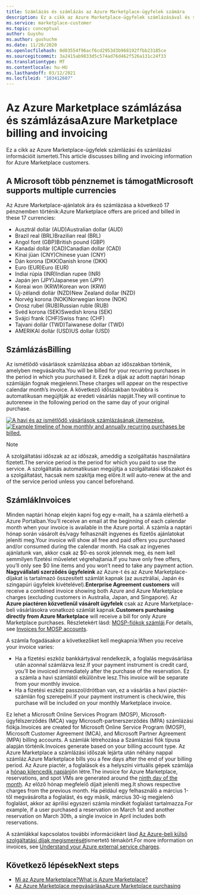 ```yaml
---
title: Számlázás és számlázás az Azure Marketplace-ügyfelek számára
description: Ez a cikk az Azure Marketplace-ügyfelek számlázásával és számlázásával kapcsolatos gyakori kérdéseket ismerteti.
ms.service: marketplace-customer
ms.topic: conceptual
author: Guyshu
ms.author: gushuchm
ms.date: 11/20/2020
ms.openlocfilehash: 0d03554f96acf6cd2953d3b968192ffbb23185ce
ms.sourcegitcommit: 3a2415ab9833d5c574ad76d462f526a131c24f33
ms.translationtype: MT
ms.contentlocale: hu-HU
ms.lasthandoff: 03/12/2021
ms.locfileid: "103412607"
---
```

# <a name="azure-marketplace-billing-and-invoicing"></a><span data-ttu-id="8f463-103">Az Azure Marketplace számlázása és számlázása</span><span class="sxs-lookup"><span data-stu-id="8f463-103">Azure Marketplace billing and invoicing</span></span>

<span data-ttu-id="8f463-104">Ez a cikk az Azure Marketplace-ügyfelek számlázási és számlázási információit ismerteti.</span><span class="sxs-lookup"><span data-stu-id="8f463-104">This article discusses billing and invoicing information for Azure Marketplace customers.</span></span>

## <a name="microsoft-supports-multiple-currencies"></a><span data-ttu-id="8f463-105">A Microsoft több pénznemet is támogat</span><span class="sxs-lookup"><span data-stu-id="8f463-105">Microsoft supports multiple currencies</span></span>

<span data-ttu-id="8f463-106">Az Azure Marketplace-ajánlatok ára és számlázása a következő 17 pénznemben történik:</span><span class="sxs-lookup"><span data-stu-id="8f463-106">Azure Marketplace offers are priced and billed in these 17 currencies:</span></span>

- <span data-ttu-id="8f463-107">Ausztrál dollár (AUD)</span><span class="sxs-lookup"><span data-stu-id="8f463-107">Australian dollar (AUD)</span></span>
- <span data-ttu-id="8f463-108">Brazil real (BRL)</span><span class="sxs-lookup"><span data-stu-id="8f463-108">Brazilian real (BRL)</span></span>
- <span data-ttu-id="8f463-109">Angol font (GBP)</span><span class="sxs-lookup"><span data-stu-id="8f463-109">British pound (GBP)</span></span>
- <span data-ttu-id="8f463-110">Kanadai dollár (CAD)</span><span class="sxs-lookup"><span data-stu-id="8f463-110">Canadian dollar (CAD)</span></span>
- <span data-ttu-id="8f463-111">Kínai jüan (CNY)</span><span class="sxs-lookup"><span data-stu-id="8f463-111">Chinese yuan (CNY)</span></span>
- <span data-ttu-id="8f463-112">Dán korona (DKK)</span><span class="sxs-lookup"><span data-stu-id="8f463-112">Danish krone (DKK)</span></span>
- <span data-ttu-id="8f463-113">Euro (EUR)</span><span class="sxs-lookup"><span data-stu-id="8f463-113">Euro (EUR)</span></span>
- <span data-ttu-id="8f463-114">Indiai rúpia (INR)</span><span class="sxs-lookup"><span data-stu-id="8f463-114">Indian rupee (INR)</span></span>
- <span data-ttu-id="8f463-115">Japán jen (JPY)</span><span class="sxs-lookup"><span data-stu-id="8f463-115">Japanese yen (JPY)</span></span>
- <span data-ttu-id="8f463-116">Koreai won (KRW)</span><span class="sxs-lookup"><span data-stu-id="8f463-116">Korean won (KRW)</span></span>
- <span data-ttu-id="8f463-117">Új-zélandi dollár (NZD)</span><span class="sxs-lookup"><span data-stu-id="8f463-117">New Zealand dollar (NZD)</span></span>
- <span data-ttu-id="8f463-118">Norvég korona (NOK)</span><span class="sxs-lookup"><span data-stu-id="8f463-118">Norwegian krone (NOK)</span></span>
- <span data-ttu-id="8f463-119">Orosz rubel (RUB)</span><span class="sxs-lookup"><span data-stu-id="8f463-119">Russian ruble (RUB)</span></span>
- <span data-ttu-id="8f463-120">Svéd korona (SEK)</span><span class="sxs-lookup"><span data-stu-id="8f463-120">Swedish krona (SEK)</span></span>
- <span data-ttu-id="8f463-121">Svájci frank (CHF)</span><span class="sxs-lookup"><span data-stu-id="8f463-121">Swiss franc (CHF)</span></span>
- <span data-ttu-id="8f463-122">Tajvani dollár (TWD)</span><span class="sxs-lookup"><span data-stu-id="8f463-122">Taiwanese dollar (TWD)</span></span>
- <span data-ttu-id="8f463-123">AMERIKAI dollár (USD)</span><span class="sxs-lookup"><span data-stu-id="8f463-123">US dollar (USD)</span></span>

## <a name="billing"></a><span data-ttu-id="8f463-124">Számlázás</span><span class="sxs-lookup"><span data-stu-id="8f463-124">Billing</span></span>

<span data-ttu-id="8f463-125">Az ismétlődő vásárlások számlázása abban az időszakban történik, amelyben megvásárolta.</span><span class="sxs-lookup"><span data-stu-id="8f463-125">You will be billed for your recurring purchases in the period in which you purchased it.</span></span> <span data-ttu-id="8f463-126">Ezek a díjak az adott naptári hónap számláján fognak megjelenni.</span><span class="sxs-lookup"><span data-stu-id="8f463-126">These charges will appear on the respective calendar month’s invoice.</span></span> <span data-ttu-id="8f463-127">A következő időszakban továbbra is automatikusan megújítják az eredeti vásárlás napját.</span><span class="sxs-lookup"><span data-stu-id="8f463-127">They will continue to autorenew in the following period on the same day of your original purchase.</span></span>

<span data-ttu-id="8f463-128">[![A havi és az ismétlődő vásárlások számlázásának ütemezése.](media/billing/billing-charges-recurring.png)](media/billing/billing-charges-recurring.png#lightbox)</span><span class="sxs-lookup"><span data-stu-id="8f463-128">[![Example timeline of how monthly and annually recurring purchases be billed.](media/billing/billing-charges-recurring.png)](media/billing/billing-charges-recurring.png#lightbox)</span></span>

>[!NOTE]
> <span data-ttu-id="8f463-129">A szolgáltatási időszak az az időszak, ameddig a szolgáltatás használatára fizetett.</span><span class="sxs-lookup"><span data-stu-id="8f463-129">The service period is the period for which you paid to use the service.</span></span> <span data-ttu-id="8f463-130">A szolgáltatás automatikusan megújítja a szolgáltatási időszakot és a szolgáltatást, hacsak nem szakítja meg előre.</span><span class="sxs-lookup"><span data-stu-id="8f463-130">It will auto-renew at the and of the service period unless you cancel beforehand.</span></span>

## <a name="invoices"></a><span data-ttu-id="8f463-131">Számlák</span><span class="sxs-lookup"><span data-stu-id="8f463-131">Invoices</span></span>

<span data-ttu-id="8f463-132">Minden naptári hónap elején kapni fog egy e-mailt, ha a számla elérhető a Azure Portalban.</span><span class="sxs-lookup"><span data-stu-id="8f463-132">You’ll receive an email at the beginning of each calendar month when your invoice is available in the Azure portal.</span></span> <span data-ttu-id="8f463-133">A számla a naptári hónap során vásárolt és/vagy felhasznált ingyenes és fizetős ajánlatokat jeleníti meg.</span><span class="sxs-lookup"><span data-stu-id="8f463-133">Your invoice will show all free and paid offers you purchased and/or consumed during the calendar month.</span></span> <span data-ttu-id="8f463-134">Ha csak az ingyenes ajánlatunk van, akkor csak az $0-es sorok jelennek meg, és nem kell semmilyen fizetési műveletet végrehajtania.</span><span class="sxs-lookup"><span data-stu-id="8f463-134">If you have only free offers, you’ll only see $0 line items and you won’t need to take any payment action.</span></span> <span data-ttu-id="8f463-135">**Nagyvállalati szerződés ügyfeleink** az Azure-t és az Azure Marketplace-díjakat is tartalmazó összesített számlát kapnak (az ausztráliai, Japán és szingapúri ügyfelek kivételével).</span><span class="sxs-lookup"><span data-stu-id="8f463-135">**Enterprise Agreement customers** will receive a combined invoice showing both Azure and Azure Marketplace charges (excluding customers in Australia, Japan, and Singapore).</span></span> <span data-ttu-id="8f463-136">Az **Azure piactéren közvetlenül vásárolt ügyfelek** csak az Azure Marketplace-beli vásárlásokra vonatkozó számlát kapnak.</span><span class="sxs-lookup"><span data-stu-id="8f463-136">**Customers purchasing directly from Azure Marketplace** will receive a bill for only Azure Marketplace purchases.</span></span> <span data-ttu-id="8f463-137">Részletekért lásd: [MOSP-fiókok számlái](/azure/cost-management-billing/understand/download-azure-invoice#invoices-for-mosp-billing-accounts).</span><span class="sxs-lookup"><span data-stu-id="8f463-137">For details, see [Invoices for MOSP accounts](/azure/cost-management-billing/understand/download-azure-invoice#invoices-for-mosp-billing-accounts).</span></span>

<span data-ttu-id="8f463-138">A számla fogadásakor a következőket kell megkapnia:</span><span class="sxs-lookup"><span data-stu-id="8f463-138">When you receive your invoice varies:</span></span>

- <span data-ttu-id="8f463-139">Ha a fizetési eszköz bankkártyával rendelkezik, a foglalás megvásárlása után azonnal számlázva lesz.</span><span class="sxs-lookup"><span data-stu-id="8f463-139">If your payment instrument is credit card, you’ll be invoiced immediately after the purchase of the reservation.</span></span> <span data-ttu-id="8f463-140">Ez a számla a havi számlától elkülönítve lesz.</span><span class="sxs-lookup"><span data-stu-id="8f463-140">This invoice will be separate from your monthly invoice.</span></span>
- <span data-ttu-id="8f463-141">Ha a fizetési eszköz passzol/drótban van, ez a vásárlás a havi piactér-számlán fog szerepelni.</span><span class="sxs-lookup"><span data-stu-id="8f463-141">If your payment instrument is check/wire, this purchase will be included on your monthly Marketplace invoice.</span></span>

<span data-ttu-id="8f463-142">Ez lehet a Microsoft Online Services Program (MOSP), Microsoft-ügyfélszerződés (MCA) vagy Microsoft-partnerszerződés (MPA) számlázási fiókja.</span><span class="sxs-lookup"><span data-stu-id="8f463-142">Invoices are created for Microsoft Online Service Program (MOSP), Microsoft Customer Agreement (MCA), and Microsoft Partner Agreement (MPA) billing accounts.</span></span> <span data-ttu-id="8f463-143">A számlák létrehozása a Számlázási fiók típusa alapján történik.</span><span class="sxs-lookup"><span data-stu-id="8f463-143">Invoices generate based on your billing account type.</span></span> <span data-ttu-id="8f463-144">Az Azure Marketplace a számlázási időszak lejárta után néhány nappal számláz.</span><span class="sxs-lookup"><span data-stu-id="8f463-144">Azure Marketplace bills you a few days after the end of your billing period.</span></span> <span data-ttu-id="8f463-145">Az Azure piactér, a foglalások és a helyszíni virtuális gépek számlája a [hónap kilencedik napján](/azure/cost-management-billing/understand/download-azure-invoice#invoices-for-mosp-billing-accounts)jön létre.</span><span class="sxs-lookup"><span data-stu-id="8f463-145">The invoice for Azure Marketplace, reservations, and spot VMs are generated around the [ninth day of the month](/azure/cost-management-billing/understand/download-azure-invoice#invoices-for-mosp-billing-accounts).</span></span> <span data-ttu-id="8f463-146">Az előző hónap megfelelő díjait jeleníti meg.</span><span class="sxs-lookup"><span data-stu-id="8f463-146">It shows respective charges from the previous month.</span></span> <span data-ttu-id="8f463-147">Ha például egy felhasználó a március 1-től megvásárolta a foglalást, és egy másik, március 30-ig megjelenő foglalást, akkor az áprilisi egyszeri számla mindkét foglalást tartalmazza.</span><span class="sxs-lookup"><span data-stu-id="8f463-147">For example, if a user purchased a reservation on March 1st and another reservation on March 30th, a single invoice in April includes both reservations.</span></span>

<span data-ttu-id="8f463-148">A számlákkal kapcsolatos további információkért lásd [Az Azure-beli külső szolgáltatási díjak megismerését](/azure/cost-management-billing/understand/understand-azure-marketplace-charges)ismertető témakört.</span><span class="sxs-lookup"><span data-stu-id="8f463-148">For more information on invoices, see [Understand your Azure external service charges](/azure/cost-management-billing/understand/understand-azure-marketplace-charges).</span></span>

## <a name="next-steps"></a><span data-ttu-id="8f463-149">Következő lépések</span><span class="sxs-lookup"><span data-stu-id="8f463-149">Next steps</span></span>

- [<span data-ttu-id="8f463-150">Mi az Azure Marketplace?</span><span class="sxs-lookup"><span data-stu-id="8f463-150">What is Azure Marketplace?</span></span>](azure-marketplace-overview.md)
- [<span data-ttu-id="8f463-151">Az Azure Marketplace megvásárlása</span><span class="sxs-lookup"><span data-stu-id="8f463-151">Azure Marketplace purchasing</span></span>](azure-purchasing-invoicing.md)

